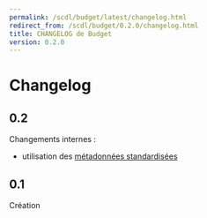 ```yaml
---
permalink: /scdl/budget/latest/changelog.html
redirect_from: /scdl/budget/0.2.0/changelog.html
title: CHANGELOG de Budget
version: 0.2.0
---
```


# Changelog

## 0.2

Changements internes :
- utilisation des [métadonnées standardisées](https://github.com/frictionlessdata/specs/blob/master/specs/patterns.md#table-schema-metadata-properties)

## 0.1

Création